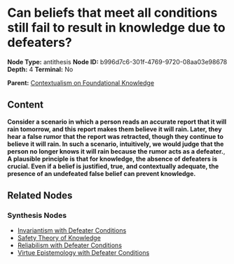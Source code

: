 # Can beliefs that meet all conditions still fail to result in knowledge due to defeaters?

**Node Type:** antithesis
**Node ID:** b996d7c6-301f-4769-9720-08aa03e98678
**Depth:** 4
**Terminal:** No

**Parent:** [Contextualism on Foundational Knowledge](contextualism-on-foundational-knowledge-synthesis-5b933c4c-335b-4f36-b546-09537100d092.md)

## Content

**Consider a scenario in which a person reads an accurate report that it will rain tomorrow, and this report makes them believe it will rain. Later, they hear a false rumor that the report was retracted, though they continue to believe it will rain. In such a scenario, intuitively, we would judge that the person no longer knows it will rain because the rumor acts as a defeater.**, **A plausible principle is that for knowledge, the absence of defeaters is crucial. Even if a belief is justified, true, and contextually adequate, the presence of an undefeated false belief can prevent knowledge.**

## Related Nodes

### Synthesis Nodes

- [Invariantism with Defeater Conditions](invariantism-with-defeater-conditions-synthesis-cfb87e66-cfa8-4408-bc46-8cf8ceda56f0.md)
- [Safety Theory of Knowledge](safety-theory-of-knowledge-synthesis-e487bcc0-4818-4c6e-9c26-915901d6fade.md)
- [Reliabilism with Defeater Conditions](reliabilism-with-defeater-conditions-synthesis-7376c9b6-0e37-47ac-b197-f7a00f6157fc.md)
- [Virtue Epistemology with Defeater Conditions](virtue-epistemology-with-defeater-conditions-synthesis-7170b731-f860-4447-ac8b-bf880f3fc828.md)
